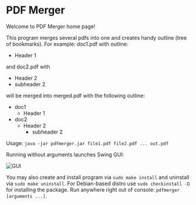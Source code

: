 # PDF Merger
Welcome to PDF Merger home page!

This program merges several pdfs into one and creates handy outline (tree of bookmarks).
For example: doc1.pdf with outline:
* Header 1

and doc2.pdf with
* Header 2
 * subheader 2

will be merged into merged.pdf with the following outline:
* doc1
  * Header 1
* doc2 
  * Header 2
    * subheader 2 

Usage:	`java -jar pdfmerger.jar file1.pdf file2.pdf ... out.pdf`

Running without arguments launches Swing GUI:

![GUI](http://i.imgur.com/dMoCWSf.png)

You may also create and install program via `sudo make install` and uninstall via `sudo make uninstall`. For Debian-based distro use `sudo checkinstall -D` for installing the package. Run anywhere right out of console: `pdfmerger [arguments ...]`.
